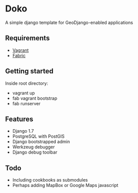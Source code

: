 Doko
====

A simple django template for GeoDjango-enabled applications

## Requirements

- [Vagrant](http://vagrantup.com/)
- [Fabric](http://fabfile.org)

## Getting started

Inside root directory:

- vagrant up
- fab vagrant bootstrap
- fab runserver

## Features

 - Django 1.7
 - PostgreSQL with PostGIS
 - Django bootstrapped admin
 - Werkzeug debugger
 - Django debug toolbar

## Todo

- Including cookbooks as submodules
- Perhaps adding MapBox or Google Maps javascript
